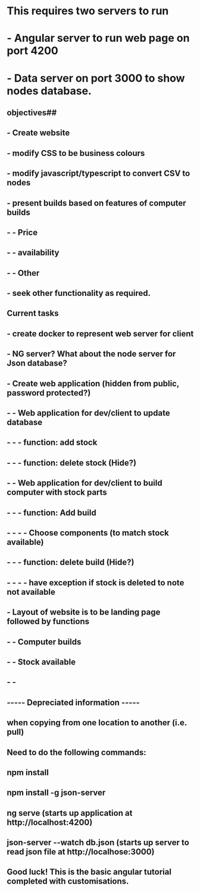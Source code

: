 # This requires two servers to run
# - Angular server to run web page on port 4200
# - Data server on port 3000 to show nodes database.
##
## objectives##
##
## - Create website
## - modify CSS to be business colours
## - modify javascript/typescript to convert CSV to nodes
## - present builds based on features of computer builds 
## - - Price
## - - availability
## - - Other
## - seek other functionality as required.
##
##
## Current tasks ##
##
## - create docker to represent web server for client
## - NG server? What about the node server for Json database?
## - Create web application (hidden from public, password protected?)
## - - Web application for dev/client to update database
## - - - function: add stock
## - - - function: delete stock (Hide?)
## - - Web application for dev/client to build computer with stock parts
## - - - function: Add build
## - - - - Choose components (to match stock available)
## - - - function: delete build (Hide?)
## - - - - have exception if stock is deleted to note not available
##
## - Layout of website is to be landing page followed by functions
## - - Computer builds
## - - Stock available
## - - 
##
##
## ----- Depreciated information ----- ##
## when copying from one location to another (i.e. pull) ##
## Need to do the following commands:
## npm install
## npm install -g json-server
## ng serve (starts up application at http://localhost:4200)


## json-server --watch db.json (starts up server to read json file at http://localhose:3000)

## Good luck! This is the basic angular tutorial completed with customisations.